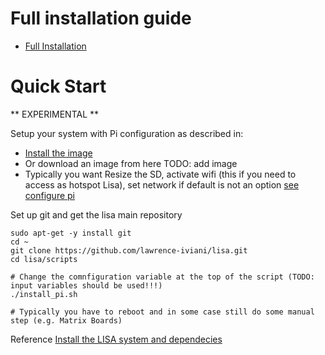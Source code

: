 # Full installation guide

* [Full Installation](https://github.com/lawrence-iviani/lisa/blob/main/docs/install.md)

# Quick Start

** EXPERIMENTAL **

Setup your system with Pi configuration as described in:
* [Install the image](https://github.com/lawrence-iviani/lisa/blob/main/docs/embedded/image.md)
* Or download an image from here TODO: add image
* Typically you want Resize the SD, activate wifi (this if you need to access as hotspot Lisa), set network if default is not an option [see configure pi](https://github.com/lawrence-iviani/lisa/blob/main/docs/embedded/pi.md#configure-the-raspberry)

Set up git and get the lisa main repository

```batch
sudo apt-get -y install git
cd ~
git clone https://github.com/lawrence-iviani/lisa.git
cd lisa/scripts

# Change the comnfiguration variable at the top of the script (TODO: input variables should be used!!!)
./install_pi.sh

# Typically you have to reboot and in some case still do some manual step (e.g. Matrix Boards)
```

Reference [Install the LISA system and dependecies](https://github.com/lawrence-iviani/lisa/blob/main/docs/lisa/old_nodes_installation.md)

